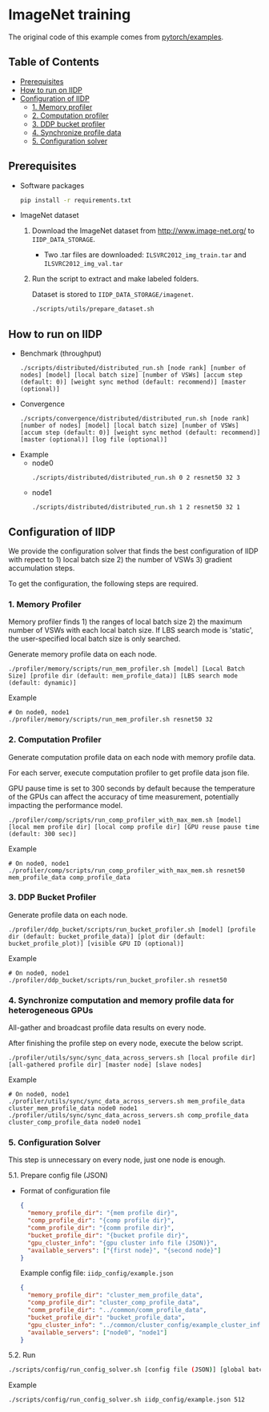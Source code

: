 # ImageNet training
The original code of this example comes from [pytorch/examples](https://github.com/pytorch/examples/tree/main/imagenet).

## Table of Contents

<!-- TOC GFM -->

* [Prerequisites](#prerequisites)
* [How to run on IIDP](#how-to-run-on-iidp)
* [Configuration of IIDP](#configuration-of-iidp)
  * [1. Memory profiler](#1-memory-profiler)
  * [2. Computation profiler](#2-computation-profiler)
  * [3. DDP bucket profiler](#3-ddp-bucket-profiler)
  * [4. Synchronize profile data](#4-synchronize-computation-and-memory-profile-data-for-heterogeneous-gpus)
  * [5. Configuration solver](#5-configuration-solver)

<!-- /TOC -->

## Prerequisites
- Software packages
  ```bash
  pip install -r requirements.txt
  ```
- ImageNet dataset
  1) Download the ImageNet dataset from http://www.image-net.org/ to ```IIDP_DATA_STORAGE```.
      - Two .tar files are downloaded: ```ILSVRC2012_img_train.tar``` and ```ILSVRC2012_img_val.tar```
  2) Run the script to extract and make labeled folders.

      Dataset is stored to ```IIDP_DATA_STORAGE/imagenet```.
      ```bash
      ./scripts/utils/prepare_dataset.sh
      ```

## How to run on IIDP
- Benchmark (throughput)
  ```
  ./scripts/distributed/distributed_run.sh [node rank] [number of nodes] [model] [local batch size] [number of VSWs] [accum step (default: 0)] [weight sync method (default: recommend)] [master (optional)]
  ```
- Convergence
  ```
  ./scripts/convergence/distributed/distributed_run.sh [node rank] [number of nodes] [model] [local batch size] [number of VSWs] [accum step (default: 0)] [weight sync method (default: recommend)] [master (optional)] [log file (optional)]
  ```
- Example
  - node0
    ```
    ./scripts/distributed/distributed_run.sh 0 2 resnet50 32 3
    ```
  - node1
    ```
    ./scripts/distributed/distributed_run.sh 1 2 resnet50 32 1
    ```

## Configuration of IIDP
We provide the configuration solver that finds the best configuration of IIDP with repect to 1) local batch size 2) the number of VSWs 3) gradient accumulation steps.

To get the configuration, the following steps are required.

### 1. Memory Profiler
Memory profiler finds 1) the ranges of local batch size 2) the maximum number of VSWs with each local batch size.
If LBS search mode is 'static', the user-specified local batch size is only searched.

Generate memory profile data on each node.
```
./profiler/memory/scripts/run_mem_profiler.sh [model] [Local Batch Size] [profile dir (default: mem_profile_data)] [LBS search mode (default: dynamic)]
```
Example
```
# On node0, node1
./profiler/memory/scripts/run_mem_profiler.sh resnet50 32
```

### 2. Computation Profiler
Generate computation profile data on each node with memory profile data.

For each server, execute computation profiler to get profile data json file.

GPU pause time is set to 300 seconds by default because the temperature of the GPUs can affect the accuracy of time measurement, potentially impacting the performance model.
  ```
  ./profiler/comp/scripts/run_comp_profiler_with_max_mem.sh [model] [local mem profile dir] [local comp profile dir] [GPU reuse pause time (default: 300 sec)]
  ```
Example
```
# On node0, node1
./profiler/comp/scripts/run_comp_profiler_with_max_mem.sh resnet50 mem_profile_data comp_profile_data
```

### 3. DDP Bucket Profiler
Generate profile data on each node.
```
./profiler/ddp_bucket/scripts/run_bucket_profiler.sh [model] [profile dir (default: bucket_profile_data)] [plot dir (default: bucket_profile_plot)] [visible GPU ID (optional)]
```
Example
```
# On node0, node1
./profiler/ddp_bucket/scripts/run_bucket_profiler.sh resnet50
```

### 4. Synchronize computation and memory profile data for heterogeneous GPUs
All-gather and broadcast profile data results on every node.

After finishing the profile step on every node, execute the below script.
  ```
  ./profiler/utils/sync/sync_data_across_servers.sh [local profile dir] [all-gathered profile dir] [master node] [slave nodes]
  ```
Example
```
# On node0, node1
./profiler/utils/sync/sync_data_across_servers.sh mem_profile_data cluster_mem_profile_data node0 node1
./profiler/utils/sync/sync_data_across_servers.sh comp_profile_data cluster_comp_profile_data node0 node1
```

### 5. Configuration Solver
This step is unnecessary on every node, just one node is enough.

5.1. Prepare config file (JSON)
- Format of configuration file
  ```json
  {
    "memory_profile_dir": "{mem profile dir}",
    "comp_profile_dir": "{comp profile dir}",
    "comm_profile_dir": "{comm profile dir}",
    "bucket_profile_dir": "{bucket profile dir}",
    "gpu_cluster_info": "{gpu cluster info file (JSON)}",
    "available_servers": ["{first node}", "{second node}"]
  }
  ```
  Example config file: ```iidp_config/example.json```
  ```json
  {
    "memory_profile_dir": "cluster_mem_profile_data",
    "comp_profile_dir": "cluster_comp_profile_data",
    "comm_profile_dir": "../common/comm_profile_data",
    "bucket_profile_dir": "bucket_profile_data",
    "gpu_cluster_info": "../common/cluster_config/example_cluster_info.json",
    "available_servers": ["node0", "node1"]
  }
  ```

5.2. Run
  ```bash
  ./scripts/config/run_config_solver.sh [config file (JSON)] [global batch size] [weight sync method (default: recommend)]
  ```
  Example
  ```bash
  ./scripts/config/run_config_solver.sh iidp_config/example.json 512
  ```